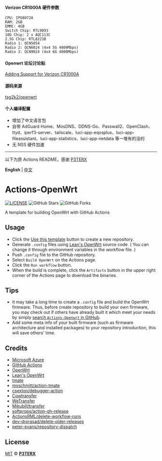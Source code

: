 #### Verizon CR1000A 硬件参数
```
CPU: IPQ8072A
RAM: 2GB
EMMC: 4GB
Switch Chip: RTL9093
10G Chip: 2 x AQC113C
2.5G Chip: RTL8221B
Radio 1: QCN5054
Radio 2: QCN6024 (4x4 5G 4800Mbps)
Radio 3: QCN9024 (4x4 6G 4800Mbps)
```

#### Openwrt 论坛讨论贴
[Adding Support for Verizon CR1000A](https://forum.openwrt.org/t/adding-support-for-verizon-cr1000a/134605)

#### 源码来源
[tsg2k2/openwrt](https://github.com/tsg2k2/openwrt)

#### 个人编译配置
- 增加了中文语言包
- 自带 AdGuard Home、MosDNS、DDNS-Go、Passwall2、OpenClash、ttyd、iperf3-server、tailscale、luci-app-eqosplus、luci-app-fileassistant、luci-app-statistics、luci-app-netdata 等一堆有的没的
- 无 NSS 硬件加速

---
以下为原 Actions README，感谢 [P3TERX](https://p3terx.com/)

**English** | [中文](https://p3terx.com/archives/build-openwrt-with-github-actions.html)

# Actions-OpenWrt

[![LICENSE](https://img.shields.io/github/license/mashape/apistatus.svg?style=flat-square&label=LICENSE)](https://github.com/P3TERX/Actions-OpenWrt/blob/master/LICENSE)
![GitHub Stars](https://img.shields.io/github/stars/P3TERX/Actions-OpenWrt.svg?style=flat-square&label=Stars&logo=github)
![GitHub Forks](https://img.shields.io/github/forks/P3TERX/Actions-OpenWrt.svg?style=flat-square&label=Forks&logo=github)

A template for building OpenWrt with GitHub Actions

## Usage

- Click the [Use this template](https://github.com/P3TERX/Actions-OpenWrt/generate) button to create a new repository.
- Generate `.config` files using [Lean's OpenWrt](https://github.com/coolsnowwolf/lede) source code. ( You can change it through environment variables in the workflow file. )
- Push `.config` file to the GitHub repository.
- Select `Build OpenWrt` on the Actions page.
- Click the `Run workflow` button.
- When the build is complete, click the `Artifacts` button in the upper right corner of the Actions page to download the binaries.

## Tips

- It may take a long time to create a `.config` file and build the OpenWrt firmware. Thus, before create repository to build your own firmware, you may check out if others have already built it which meet your needs by simply [search `Actions-Openwrt` in GitHub](https://github.com/search?q=Actions-openwrt).
- Add some meta info of your built firmware (such as firmware architecture and installed packages) to your repository introduction, this will save others' time.

## Credits

- [Microsoft Azure](https://azure.microsoft.com)
- [GitHub Actions](https://github.com/features/actions)
- [OpenWrt](https://github.com/openwrt/openwrt)
- [Lean's OpenWrt](https://github.com/coolsnowwolf/lede)
- [tmate](https://github.com/tmate-io/tmate)
- [mxschmitt/action-tmate](https://github.com/mxschmitt/action-tmate)
- [csexton/debugger-action](https://github.com/csexton/debugger-action)
- [Cowtransfer](https://cowtransfer.com)
- [WeTransfer](https://wetransfer.com/)
- [Mikubill/transfer](https://github.com/Mikubill/transfer)
- [softprops/action-gh-release](https://github.com/softprops/action-gh-release)
- [ActionsRML/delete-workflow-runs](https://github.com/ActionsRML/delete-workflow-runs)
- [dev-drprasad/delete-older-releases](https://github.com/dev-drprasad/delete-older-releases)
- [peter-evans/repository-dispatch](https://github.com/peter-evans/repository-dispatch)

## License

[MIT](https://github.com/P3TERX/Actions-OpenWrt/blob/main/LICENSE) © [**P3TERX**](https://p3terx.com)
